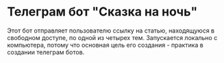 # Телеграм бот "Сказка на ночь"
Этот бот отправляет пользователю ссылку на статью, находящуюся в свободном доступе, по одной из четырех тем. Запускается локально с компьютера, потому что основная цель его создания - практика в создании телеграм ботов.
